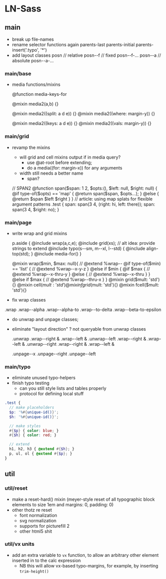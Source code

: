 # LN-Sass

## main

- break up file-names
- rename selector functions again
    parents-last
    parents-initial
    parents-insert('.typo', '*')
- add layout classes
    posn // relative
    posn--f // fixed
    posn--f-...
    posn--a // absolute
    posn--a-...

### main/base

- media functions/mixins

    @function media-keys-for

    @mixin media2(a,b) {}

    @mixin media2((split: a d e)) {}
    @mixin media2((where: margin-y)) {}

    @mixin media2((keys: a d e)) {}
    @mixin media2((vals: margin-y)) {}


### main/grid

- revamp the mixins
    - will grid and cell mixins output if in media query?
        - use @at-root before extending;
        - do a media((for: margin-x)) for any arguments
    - width still needs a better name
        - span?

    // SPAN2
    @function span($span: 1 2, $opts:(), $left: null, $right: null) {
      @if type-of($opts) == 'map' { @return span($span, $opts...); }
      @else {
        @return $span $left $right
      }
    }
    // article: using map splats for flexible argument patterns
    .test {
      span: span(3 4, (right: hi, left: there));
      span: span(3 4, $right: no);
    }


### main/page

- write wrap and grid mixins


    p.aside {
      @include wrap(a,c,e);
      @include grid(xs);
      // alt idea: provide strings to extend
      @include typo(s--sm, m--xl, l--std) {
        @include align-top(std);
      }
      @include media-for()
    }

    @mixin wrap($min, $max: null){
      // @extend %wrap--
      @if type-of($min) == 'list' {
        // @extend %wrap--x-y-z
      } @else if $min {
        @if $max {
          // @extend %wrap--x-thru-y
        } @else {
          // @extend %wrap--x-thru
        }
      } @else if $max {
       // @extend %wrap--thru-x
      }
    }
    @mixin grid($mult: 'std'){}
    @mixin cell($mult: 'std'){}
    @mixin fgrid($mult: 'std'){}
    @mixin fcell($mult: 'std'){}


- fix wrap classes

.wrap
.wrap--alpha
.wrap--alpha-to
.wrap--to-delta
.wrap--beta-to-epsilon

- do unwrap and unpage classes;
- eliminate "layout direction" ? not queryable from unwrap classes

  .unwrap
  .wrap--right &
  .wrap--left &
  .unwrap--left
  .wrap--right &
  .wrap--left &
  .unwrap--right
  .wrap--right &
  .wrap--left &

  .unpage--x
  .unpage--right
  .unpage--left

### main/typo

- eliminate unused typo-helpers
- finish typo testing
    - can you still style lists and tables properly
    - protocol for defining local stuff

```scss
.test {
  // make placeholders
  $p: '%#{unique-id()}';
  $h: '%#{unique-id()}';

  // make styles
  #{$p} { color: blue; }
  #{$h} { color: red; }

  // extend
  h1, h2, h3 { @extend #{$h}; }
  p, ul, ol { @extend #{$p}; }
}
```

## util

### util/reset

- make a reset-hard() mixin
    (meyer-style reset of all typographic block elements to size 1em and margins: 0, padding: 0)
- other thotz re reset
    - font normalization
    - svg normalization
    - supports for picturefill 2
    - other html5 shit

### util/vx units

- add an extra variable to `vx` function, to allow an arbitrary other element inserted in to the calc expression
	- NB this will allow vx-based typo-margins, for example, by inserting `trim-height()`